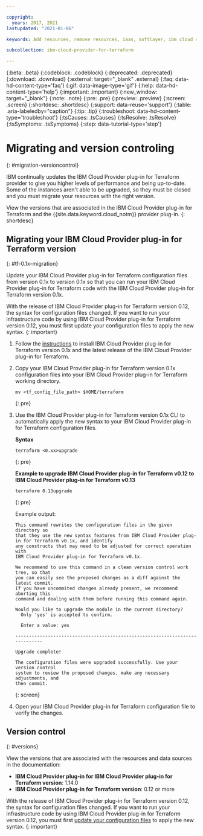 ```yaml
---

copyright:
  years: 2017, 2021
lastupdated: "2021-01-06"

keywords: Add resources, remove resources, iaas, softlayer, ibm cloud resources, ibm cloud services, IBM Cloud Provider plug-in for Terraform, provision resources

subcollection: ibm-cloud-provider-for-terraform

---
```


{:beta: .beta}
{:codeblock: .codeblock}
{:deprecated: .deprecated}
{:download: .download}
{:external: target="_blank" .external}
{:faq: data-hd-content-type='faq'}
{:gif: data-image-type='gif'}
{:help: data-hd-content-type='help'}
{:important: .important}
{:new_window: target="_blank"}
{:note: .note}
{:pre: .pre}
{:preview: .preview}
{:screen: .screen}
{:shortdesc: .shortdesc}
{:support: data-reuse='support'}
{:table: .aria-labeledby="caption"}
{:tip: .tip}
{:troubleshoot: data-hd-content-type='troubleshoot'}
{:tsCauses: .tsCauses}
{:tsResolve: .tsResolve}
{:tsSymptoms: .tsSymptoms}
{:step: data-tutorial-type='step'}



# Migrating and version controling
{: #migration-versioncontrol}

IBM continually updates the IBM Cloud Provider plug-in for Terraform provider to give you higher levels of performance and being up-to-date. Some of the instances aren't able to be upgraded, so they must be closed and you must migrate your resources with the right version.

View the versions that are associated in the IBM Cloud Provider plug-in for Terraform and the {{site.data.keyword.cloud_notm}} provider plug-in.
{: shortdesc}

## Migrating your IBM Cloud Provider plug-in for Terraform version
{: #tf-0.1x-migration}
  
Update your IBM Cloud Provider plug-in for Terraform configuration files from version 0.1x to version 0.1x so that you can run your IBM Cloud Provider plug-in for Terraform code with the IBM Cloud Provider plug-in for Terraform version 0.1x. 

With the release of IBM Cloud Provider plug-in for Terraform version 0.12, the syntax for configuration files changed. If you want to run your infrastructure code by using IBM Cloud Provider plug-in for Terraform version 0.12, you must first update your configuration files to apply the new syntax. 
{: important}

1. Follow the [instructions](/docs/terraform?topic=terraform-setup_cli#install_cli) to install IBM Cloud Provider plug-in for Terraform version 0.1x and the latest release of the IBM Cloud Provider plug-in for Terraform. 
2. Copy your IBM Cloud Provider plug-in for Terraform version 0.1x configuration files into your IBM Cloud Provider plug-in for Terraform working directory. 
   ```
   mv <tf_config_file_path> $HOME/terraform
   ```
   {: pre}
   
3. Use the IBM Cloud Provider plug-in for Terraform version 0.1x CLI to automatically apply the new syntax to your IBM Cloud Provider plug-in for Terraform configuration files. 
  
   **Syntax**
   ```
   terraform <0.xx>upgrade
   ```
   {: pre}

   **Example to upgrade IBM Cloud Provider plug-in for Terraform v0.12 to IBM Cloud Provider plug-in for Terraform v0.13**
   ```
   terraform 0.13upgrade
   ```
   {: pre}
   
   Example output: 
   ```
   This command rewrites the configuration files in the given directory so
   that they use the new syntax features from IBM Cloud Provider plug-in for Terraform v0.1x, and identify
   any constructs that may need to be adjusted for correct operation with
   IBM Cloud Provider plug-in for Terraform v0.1x.

   We recommend to use this command in a clean version control work tree, so that
   you can easily see the proposed changes as a diff against the latest commit.
   If you have uncommited changes already present, we recommend aborting this
   command and dealing with them before running this command again.

   Would you like to upgrade the module in the current directory?
     Only 'yes' is accepted to confirm.

     Enter a value: yes

   -----------------------------------------------------------------------------

   Upgrade complete!

   The configuration files were upgraded successfully. Use your version control
   system to review the proposed changes, make any necessary adjustments, and
   then commit.
   ```
   {: screen}
   
4. Open your IBM Cloud Provider plug-in for Terraform configuration file to verify the changes. 

## Version control 
{: #versions}

View the versions that are associated with the resources and data sources in the documentation:

- **IBM Cloud Provider plug-in for IBM Cloud Provider plug-in for Terraform version**: 1.14.0
- **IBM Cloud Provider plug-in for Terraform version**: 0.12 or more

With the release of IBM Cloud Provider plug-in for Terraform version 0.12, the syntax for configuration files changed. If you want to run your infrastructure code by using IBM Cloud Provider plug-in for Terraform version 0.12, you must first [update your configuration files](#tf-0.1x-migration) to apply the new syntax. 
{: important}
